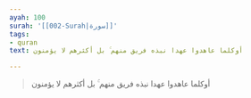 ```yaml
---
ayah: 100
surah: '[[002-Surah|سورة]]'
tags:
- quran
text: أوكلما عاهدوا عهدا نبذه فريق منهم ۚ بل أكثرهم لا يؤمنون

---
```

> أوكلما عاهدوا عهدا نبذه فريق منهم ۚ بل أكثرهم لا يؤمنون
